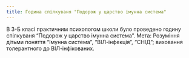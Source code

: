 ```yaml
---
title: Година спілкуваня "Подорож у царство імунна система"
---
```


В 3-Б класі практичним психологом школи було проведено годину спілкуваня “Подорож у царство імунна система”. Мета: Розуміння дітьми поняття “Імунна система”, “ВІЛ-інфекція”, “СНІД”; виховання толерантного до ВІЛ-інфікованих.

<slideshow id="_/72157646842266034" />
